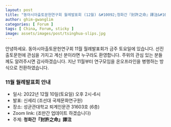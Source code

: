```yaml
---
layout: post
title: "동아시아출토문헌연구회 월례발표회 (12월) &#10092;청화간『封許之命』譯注&#10093;"
author: ghim-gwanglim
categories: [ Forum ]
tags: [ China, Forum, sticky ]
image: assets/images/post/tsinghua-slips.jpg
---
```


안녕하세요. 동아시아출토문헌연구회 11월 월례발표회가 금주 토요일에 있습니다. 
선진 출토문헌에 관심을 가지고 계신 분이라면 누구라도 환영합니다. 
주위의 관심 있는 분들께도 알려주시면 감사하겠습니다.
지난 11월부터 연구모임을 온오프라인을 병행하는 방식으로 전환하였습니다.
 
### 11월 월례발표회 안내
- 일시: 2022년 12월 10일(토요일) 오후 2시-6시 
- 발표: 신세리 (조선대 국제문화연구원)
- 장소: 성균관대학교 퇴계인문관 31603호 (6층)
- Zoom link: (조만간 업데이트 하겠습니다)
- 주제: __청화간『封許之命』譯注__ 
 

